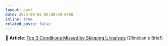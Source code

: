 ```yaml
---
layout: post
date: 2023-08-05 00:00:00-0600
inline: true
related_posts: false
---
```


📝 **Article**: [Top 3 Conditions Missed by Skipping Urinalysis](https://www.cliniciansbrief.com/article/urinalysis-proteinuria-glucosuria-fanconi-syndrome-subclinical-bacteriuria-dogs-cats) (Clinician's Brief)
